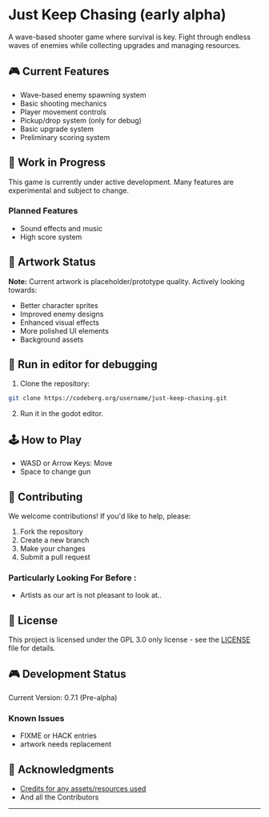 # Just Keep Chasing (early alpha)

A wave-based shooter game where survival is key. Fight through endless waves of enemies while collecting upgrades and managing resources.

## 🎮 Current Features

- Wave-based enemy spawning system
- Basic shooting mechanics
- Player movement controls
- Pickup/drop system (only for debug)
- Basic upgrade system
- Preliminary scoring system

## 🚧 Work in Progress

This game is currently under active development. Many features are experimental and subject to change.

### Planned Features
- Sound effects and music
- High score system

## 🎨 Artwork Status

**Note:** Current artwork is placeholder/prototype quality. Actively looking towards:
- Better character sprites
- Improved enemy designs
- Enhanced visual effects
- More polished UI elements
- Background assets

## 🔧 Run in editor for debugging

1. Clone the repository:
```bash
git clone https://codeberg.org/username/just-keep-chasing.git
```

2. Run it in the godot editor.


## 🕹️ How to Play

- WASD or Arrow Keys: Move
- Space to change gun

## 👥 Contributing

We welcome contributions! If you'd like to help, please:

1. Fork the repository
2. Create a new branch
3. Make your changes
4. Submit a pull request

### Particularly Looking For Before :
- Artists as our art is not pleasant to look at..


## 📝 License

This project is licensed under the GPL 3.0 only license - see the [LICENSE](LICENSE) file for details.

## 🎮 Development Status

Current Version: 0.7.1 (Pre-alpha)

### Known Issues
- FIXME or HACK entries
- artwork needs replacement

## 🙏 Acknowledgments

- [Credits for any assets/resources used](credits.md)
- And all the Contributors

---
